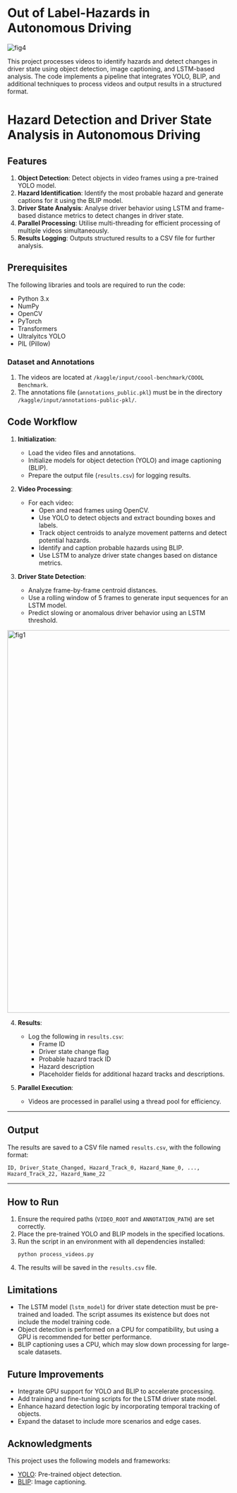 # Out of Label-Hazards in Autonomous Driving

![fig4](https://github.com/user-attachments/assets/efddd282-a838-4d4a-8fb5-42228663b270)

This project processes videos to identify hazards and detect changes in driver state using object detection, image captioning, and LSTM-based analysis. The code implements a pipeline that integrates YOLO, BLIP, and additional techniques to process videos and output results in a structured format.

# Hazard Detection and Driver State Analysis in Autonomous Driving

## **Features**
1. **Object Detection**: Detect objects in video frames using a pre-trained YOLO model.
2. **Hazard Identification**: Identify the most probable hazard and generate captions for it using the BLIP model.
3. **Driver State Analysis**: Analyse driver behavior using LSTM and frame-based distance metrics to detect changes in driver state.
4. **Parallel Processing**: Utilise multi-threading for efficient processing of multiple videos simultaneously.
5. **Results Logging**: Outputs structured results to a CSV file for further analysis.


## **Prerequisites**
The following libraries and tools are required to run the code:
- Python 3.x
- NumPy
- OpenCV
- PyTorch
- Transformers
- Ultralyitcs YOLO
- PIL (Pillow)

### **Dataset and Annotations**
1. The videos are located at `/kaggle/input/coool-benchmark/COOOL Benchmark`.
2. The annotations file (`annotations_public.pkl`) must be in the directory `/kaggle/input/annotations-public-pkl/`.


## **Code Workflow**
1. **Initialization**:
   - Load the video files and annotations.
   - Initialize models for object detection (YOLO) and image captioning (BLIP).
   - Prepare the output file (`results.csv`) for logging results.

2. **Video Processing**:
   - For each video:
     - Open and read frames using OpenCV.
     - Use YOLO to detect objects and extract bounding boxes and labels.
     - Track object centroids to analyze movement patterns and detect potential hazards.
     - Identify and caption probable hazards using BLIP.
     - Use LSTM to analyze driver state changes based on distance metrics.

3. **Driver State Detection**:
   - Analyze frame-by-frame centroid distances.
   - Use a rolling window of 5 frames to generate input sequences for an LSTM model.
   - Predict slowing or anomalous driver behavior using an LSTM threshold.
<img width="866" alt="fig1" src="https://github.com/user-attachments/assets/32eb2c3e-186c-4f2c-bd6e-9b567b86c313" />

4. **Results**:
   - Log the following in `results.csv`:
     - Frame ID
     - Driver state change flag
     - Probable hazard track ID
     - Hazard description
     - Placeholder fields for additional hazard tracks and descriptions.

5. **Parallel Execution**:
   - Videos are processed in parallel using a thread pool for efficiency.

---

## Output
The results are saved to a CSV file named `results.csv`, with the following format:

```
ID, Driver_State_Changed, Hazard_Track_0, Hazard_Name_0, ..., Hazard_Track_22, Hazard_Name_22
```

---

## How to Run
1. Ensure the required paths (`VIDEO_ROOT` and `ANNOTATION_PATH`) are set correctly.
2. Place the pre-trained YOLO and BLIP models in the specified locations.
3. Run the script in an environment with all dependencies installed:
   ```
   python process_videos.py
   ```
4. The results will be saved in the `results.csv` file.


## Limitations
- The LSTM model (`lstm_model`) for driver state detection must be pre-trained and loaded. The script assumes its existence but does not include the model training code.
- Object detection is performed on a CPU for compatibility, but using a GPU is recommended for better performance.
- BLIP captioning uses a CPU, which may slow down processing for large-scale datasets.


## Future Improvements
- Integrate GPU support for YOLO and BLIP to accelerate processing.
- Add training and fine-tuning scripts for the LSTM driver state model.
- Enhance hazard detection logic by incorporating temporal tracking of objects.
- Expand the dataset to include more scenarios and edge cases.


## **Acknowledgments**
This project uses the following models and frameworks:
- [YOLO](https://github.com/ultralytics/ultralytics): Pre-trained object detection.
- [BLIP](https://huggingface.co/Salesforce/blip-image-captioning-base): Image captioning.

